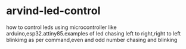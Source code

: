 # arvind-led-control
how to control  leds using microcontroller like arduino,esp32.attiny85.examples of led chasing left to right,right to left blinkimg as per command,even and odd number chasing and blinking
